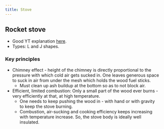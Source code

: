 ```yaml
---
title: Stove
---
```


## Rocket stove
- Good YT explanation [here](https://www.youtube.com/watch?v=4TmWvLyaGdk).
- Types: L and J shapes.

### Key principles
- Chimney effect - height of the chimney is directly proportional to the pressure with which cold air gets sucked in. One leaves generous space to suck in air from under the mesh which holds the wood fuel sticks.
  - Must clean up ash buildup at the bottom so as to not block air. 
- Efficient, limited combustion: Only a small part of the wood ever burns - very efficiently at that, at high temperature.
  - One needs to keep pushing the wood in - with hand or with gravity to keep the stove burning.
  - Combustion, air-sucking and cooking efficiency keeps increasing with temperature increase. So, the stove body is ideally well insulated.
